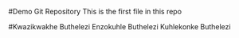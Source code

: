 #Demo Git Repository
This is the first file in this repo


#Kwazikwakhe Buthelezi
Enzokuhle Buthelezi
Kuhlekonke Buthelezi